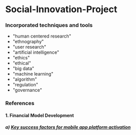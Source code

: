 Social-Innovation-Project
=============

### Incorporated techniques and tools
- "human centered research"
- "ethnography"
- "user research"
- "artificial intelligence"
- "ethics"
- "ethical"
- "big data"
- "machine learning"
- "algorithm"
- "regulation"
- "governance"

### References
#### 1. Financial Model Development 
##### a) [Key success factors for mobile app platform activation]("")
